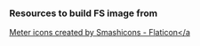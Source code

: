 ### Resources to build FS image from

<a href="https://www.flaticon.com/free-icons/meter" title="meter icons">Meter icons created by Smashicons - Flaticon</a